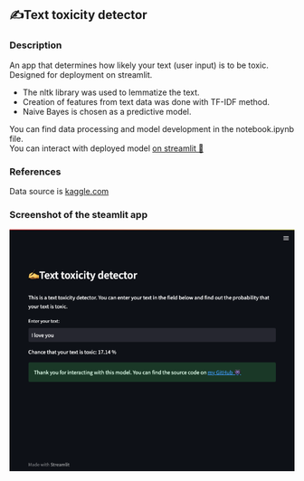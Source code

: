 ## ✍️Text toxicity detector
### Description
An app that determines how likely your text (user input)
is to be toxic. Designed for 
deployment on streamlit.

- The nltk library was used to lemmatize the text.
- Creation of features from text data was done with TF-IDF method.
- Naive Bayes is chosen as a predictive model.  

You can find data processing and model development in the notebook.ipynb file.  
You can interact with deployed model [on streamlit 👾](https://fpsgames.streamlit.app/)
### References
Data source is [kaggle.com](https://www.kaggle.com/datasets/ashwiniyer176/toxic-tweets-dataset?resource=download)
### Screenshot of the steamlit app

![Screenshot of the model](./images/sample_image.png)